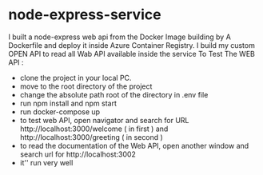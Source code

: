 # node-express-service
I built a node-express web api  from the Docker Image building by A Dockerfile and deploy it inside Azure Container Registry. I build my custom OPEN API to read all Wab API available inside the service
To Test The WEB API : 
- clone the project in your local PC.
- move to the root directory of the project
- change the absolute path root of the directory in .env file
- run npm install and npm start
- run docker-compose up
- to test web API, open navigator and search for URL http://localhost:3000/welcome ( in first )  and http://localhost:3000/greeting ( in second )
- to read the documentation of the Web API, open another window and search url for http://localhost:3002
- it'' run very well
